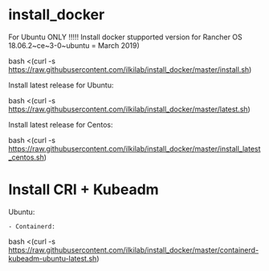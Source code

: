 # install_docker

For Ubuntu ONLY !!!!!
Install docker stupported version for Rancher OS 18.06.2~ce~3-0~ubuntu   = March 2019)

bash <(curl -s https://raw.githubusercontent.com/ilkilab/install_docker/master/install.sh)



Install latest release for Ubuntu:

bash <(curl -s https://raw.githubusercontent.com/ilkilab/install_docker/master/latest.sh)



Install latest release for Centos:

bash <(curl -s https://raw.githubusercontent.com/ilkilab/install_docker/master/install_latest_centos.sh)


# Install CRI + Kubeadm

Ubuntu:

	- Containerd:
bash <(curl -s https://raw.githubusercontent.com/ilkilab/install_docker/master/containerd-kubeadm-ubuntu-latest.sh)
